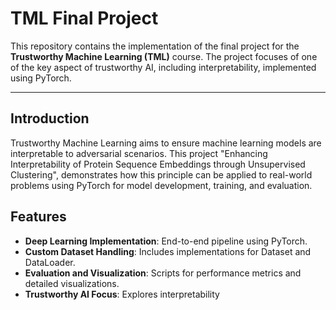 # TML Final Project

This repository contains the implementation of the final project for the **Trustworthy Machine Learning (TML)** course. The project focuses of one of the key aspect of trustworthy AI, including interpretability, implemented using PyTorch.

---

## Introduction

Trustworthy Machine Learning aims to ensure machine learning models are interpretable to adversarial scenarios. This project "Enhancing Interpretability of Protein Sequence Embeddings
through Unsupervised Clustering", demonstrates how this principle can be applied to real-world problems using PyTorch for model development, training, and evaluation. 

## Features

- **Deep Learning Implementation**: End-to-end pipeline using PyTorch.
- **Custom Dataset Handling**: Includes implementations for Dataset and DataLoader.
- **Evaluation and Visualization**: Scripts for performance metrics and detailed visualizations.
- **Trustworthy AI Focus**: Explores interpretability

